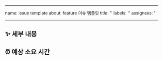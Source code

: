 
---
name: issue template
about: feature 이슈 템플릿
title: ''
labels: ''
assignees: ''

---
## ✨ 세부 내용

## ⏰ 예상 소요 시간
